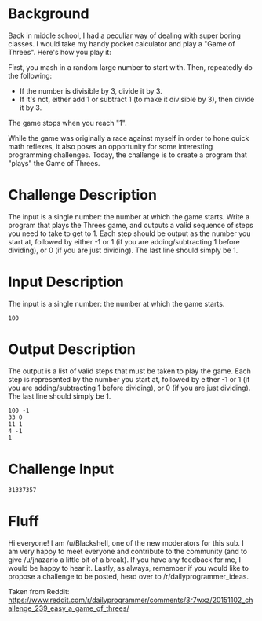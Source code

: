 # Background

Back in middle school, I had a peculiar way of dealing with super boring classes. I would take my handy pocket calculator and play a "Game of Threes". Here's how you play it:

First, you mash in a random large number to start with. Then, repeatedly do the following:

* If the number is divisible by 3, divide it by 3.
* If it's not, either add 1 or subtract 1 (to make it divisible by 3), then divide it by 3.

The game stops when you reach "1". 

While the game was originally a race against myself in order to hone quick math reflexes, it also poses an opportunity for some interesting programming challenges. Today, the challenge is to create a program that "plays" the Game of Threes.

# Challenge Description

The input is a single number: the number at which the game starts. Write a program that plays the Threes game, and outputs a valid sequence of steps you need to take to get to 1. Each step should be output as the number you start at, followed by either -1 or 1 (if you are adding/subtracting 1 before dividing), or 0 (if you are just dividing). The last line should simply be 1.

# Input Description

The input is a single number: the number at which the game starts.

    100

# Output Description

The output is a list of valid steps that must be taken to play the game. Each step is represented by the number you start at, followed by either -1 or 1 (if you are adding/subtracting 1 before dividing), or 0 (if you are just dividing). The last line should simply be 1.

    100 -1
    33 0
    11 1
    4 -1
    1

# Challenge Input

    31337357

# Fluff

Hi everyone! I am /u/Blackshell, one of the new moderators for this sub. I am very happy to meet everyone and contribute to the community (and to give /u/jnazario a little bit of a break). If you have any feedback for me, I would be happy to hear it. Lastly, as always, remember if you would like to propose a challenge to be posted, head over to /r/dailyprogrammer_ideas. 


Taken from Reddit: https://www.reddit.com/r/dailyprogrammer/comments/3r7wxz/20151102_challenge_239_easy_a_game_of_threes/